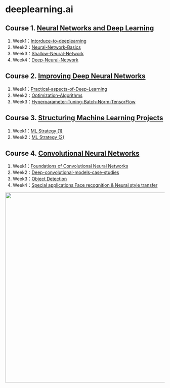 # deeplearning.ai

## Course 1. [Neural Networks and Deep Learning](https://github.com/zhaoxuyan/deeplearning.ai/tree/master/1-Neural%20Networks%20and%20Deep%20Learning)

1. Week1：[Intorduce-to-deeplearning](https://github.com/zhaoxuyan/deeplearning.ai/tree/master/1-Neural%20Networks%20and%20Deep%20Learning/1-1-Intorduce-to-deeplearning)<br>
2. Week2：[Neural-Network-Basics](https://github.com/zhaoxuyan/deeplearning.ai/tree/master/1-Neural%20Networks%20and%20Deep%20Learning/1-2-Neural-Network-Basics)<br>
3. Week3：[Shallow-Neural-Network](https://github.com/zhaoxuyan/deeplearning.ai/tree/master/1-Neural%20Networks%20and%20Deep%20Learning/1-3-Shallow-Neural-Network)<br>
4. Week4：[Deep-Neural-Network](https://github.com/zhaoxuyan/deeplearning.ai/tree/master/1-Neural%20Networks%20and%20Deep%20Learning/1-4-Deep-Neural-Network)

## Course 2. [Improving Deep Neural Networks](https://github.com/zhaoxuyan/deeplearning.ai/tree/master/2-Improving%20Deep%20Neural%20Networks)

1. Week1：[Practical-aspects-of-Deep-Learning](https://github.com/zhaoxuyan/deeplearning.ai/tree/master/2-Improving%20Deep%20Neural%20Networks/2-1-Practical-aspects-of-Deep-Learning)<br>
2. Week2：[Optimization-Algorithms](https://github.com/zhaoxuyan/deeplearning.ai/tree/master/2-Improving%20Deep%20Neural%20Networks/2-2-Optimization-Algorithms)<br>
3. Week3：[Hyperparameter-Tuning-Batch-Norm-TensorFlow](https://github.com/zhaoxuyan/deeplearning.ai/tree/master/2-Improving%20Deep%20Neural%20Networks/2-3-Hyperparameter-Tuning-Batch-Norm-TensorFlow)

## Course 3. [Structuring Machine Learning Projects](https://github.com/zhaoxuyan/deeplearning.ai/tree/master/3-Structuring%20Machine%20Learning%20Projects)

1. Week1：[ML Strategy (1)](https://github.com/zhaoxuyan/deeplearning.ai/tree/master/3-Structuring%20Machine%20Learning%20Projects/3-1-ML%20Strategy%20(1))<br>
2. Week2：[ML Strategy (2)](https://github.com/zhaoxuyan/deeplearning.ai/tree/master/3-Structuring%20Machine%20Learning%20Projects/3-2-ML%20Strategy%20(2))<br>
## Course 4. [Convolutional Neural Networks](https://github.com/zhaoxuyan/deeplearning.ai/tree/master/4-Convolutional%20Neural%20Networks)

1. Week1：[Foundations of Convolutional Neural Networks](https://github.com/zhaoxuyan/deeplearning.ai/tree/master/4-Convolutional%20Neural%20Networks/4-1-Foundations%20of%20Convolutional%20Neural%20Networks)<br>
2. Week2：[Deep-convolutional-models-case-studies](https://github.com/zhaoxuyan/deeplearning.ai/tree/master/4-Convolutional%20Neural%20Networks/4-2-Deep-convolutional-models-case-studies)<br>
3. Week3：[Object Detection](https://github.com/zhaoxuyan/deeplearning.ai/tree/master/4-Convolutional%20Neural%20Networks/4-3-Object%20Detection)<br>
4. Week4：[Special applications Face recognition & Neural style transfer](https://github.com/zhaoxuyan/deeplearning.ai/tree/master/4-Convolutional%20Neural%20Networks/4-4-Special%20applications%20Face%20recognition%20%26%20Neural%20style%20transfer)<br>

<img src="https://ws3.sinaimg.cn/large/006tNc79gy1fvqjngndj4j30v30pw0u2.jpg" width=600px>
